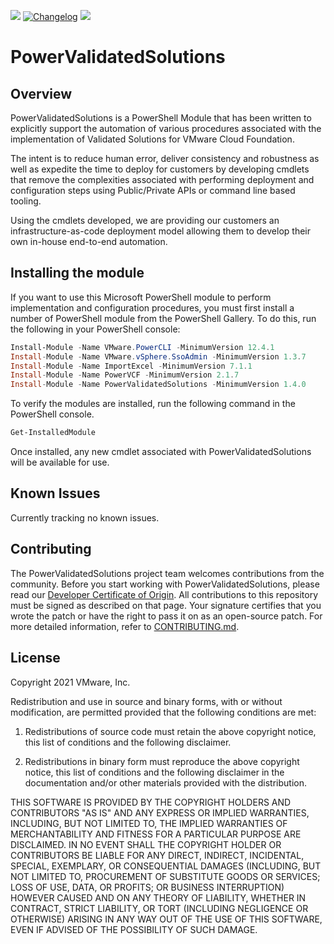 ![](https://img.shields.io/powershellgallery/v/PowerValidatedSolutions?style=for-the-badge)
[<img alt="Changelog" src="https://img.shields.io/badge/Changelog-Read-blue?style=for-the-badge">](CHANGELOG.md)
![](https://img.shields.io/powershellgallery/dt/PowerValidatedSolutions?style=for-the-badge)

# PowerValidatedSolutions
## Overview
PowerValidatedSolutions is a PowerShell Module that has been written to explicitly support the automation of various procedures associated with the implementation of Validated Solutions for VMware Cloud Foundation. 

The intent is to reduce human error, deliver consistency and robustness as well as expedite the time to deploy for customers by developing cmdlets that remove the complexities associated with performing deployment and configuration steps using Public/Private APIs or command line based tooling.

Using the cmdlets developed, we are providing our customers an infrastructure-as-code deployment model allowing them to develop their own in-house end-to-end automation.

## Installing the module

If you want to use this Microsoft PowerShell module to perform implementation and configuration procedures, you must first install a number of PowerShell module from the PowerShell Gallery. To do this, run the following in your PowerShell console:

```PowerShell
Install-Module -Name VMware.PowerCLI -MinimumVersion 12.4.1
Install-Module -Name VMware.vSphere.SsoAdmin -MinimumVersion 1.3.7
Install-Module -Name ImportExcel -MinimumVersion 7.1.1
Install-Module -Name PowerVCF -MinimumVersion 2.1.7
Install-Module -Name PowerValidatedSolutions -MinimumVersion 1.4.0
```

To verify the modules are installed, run the following command in the PowerShell console.

```PowerShell
Get-InstalledModule
```

Once installed, any new cmdlet associated with PowerValidatedSolutions will be available for use.

## Known Issues

Currently tracking no known issues.

## Contributing

The PowerValidatedSolutions project team welcomes contributions from the community. Before you start working with PowerValidatedSolutions, please
read our [Developer Certificate of Origin](https://cla.vmware.com/dco). All contributions to this repository must be
signed as described on that page. Your signature certifies that you wrote the patch or have the right to pass it on
as an open-source patch. For more detailed information, refer to [CONTRIBUTING.md](CONTRIBUTING.md).

## License

Copyright 2021 VMware, Inc.

Redistribution and use in source and binary forms, with or without modification, are permitted provided that the following conditions are met:

1. Redistributions of source code must retain the above copyright notice, this list of conditions and the following disclaimer.

2. Redistributions in binary form must reproduce the above copyright notice, this list of conditions and the following disclaimer in the documentation and/or other materials provided with the distribution.

THIS SOFTWARE IS PROVIDED BY THE COPYRIGHT HOLDERS AND CONTRIBUTORS "AS IS" AND ANY EXPRESS OR IMPLIED WARRANTIES, INCLUDING, BUT NOT LIMITED TO, THE IMPLIED WARRANTIES OF MERCHANTABILITY AND FITNESS FOR A PARTICULAR PURPOSE ARE DISCLAIMED. IN NO EVENT SHALL THE COPYRIGHT HOLDER OR CONTRIBUTORS BE LIABLE FOR ANY DIRECT, INDIRECT, INCIDENTAL, SPECIAL, EXEMPLARY, OR CONSEQUENTIAL DAMAGES (INCLUDING, BUT NOT LIMITED TO, PROCUREMENT OF SUBSTITUTE GOODS OR SERVICES; LOSS OF USE, DATA, OR PROFITS; OR BUSINESS INTERRUPTION) HOWEVER CAUSED AND ON ANY THEORY OF LIABILITY, WHETHER IN CONTRACT, STRICT LIABILITY, OR TORT (INCLUDING NEGLIGENCE OR OTHERWISE) ARISING IN ANY WAY OUT OF THE USE OF THIS SOFTWARE, EVEN IF ADVISED OF THE POSSIBILITY OF SUCH DAMAGE.